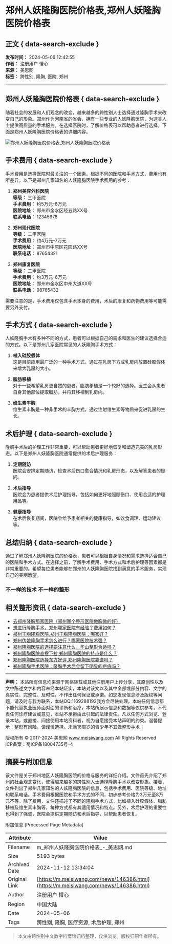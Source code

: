 # 郑州人妖隆胸医院价格表,郑州人妖隆胸医院价格表

## 正文 { data-search-exclude }


**发布时间：** 2024-05-06 12:42:55  
**作者：** 注册用户 懵心  
**来源：** 美思网  
**标签：** 跨性别, 隆胸, 医院, 郑州  

---

## 郑州人妖隆胸医院价格表 { data-search-exclude }

随着社会的发展和人们观念的改变，越来越多的跨性别人士选择通过隆胸手术来改变自己的形象。郑州作为河南省的省会，拥有一些专业的人妖隆胸医院，为这类人士提供高质量的手术服务。在选择医院时，了解价格表可以帮助患者进行选择。下面是郑州人妖隆胸医院价格表的详细内容。

![郑州人妖隆胸医院价格表,郑州人妖隆胸医院价格表](https://ruli-app-admin.oss-cn-shanghai.aliyuncs.com/gallerys/3f/33/3f33d0c29c80a96bc70437db86395088.webp)

## 手术费用 { data-search-exclude }

手术费用是选择医院时最关注的一个因素。根据不同的医院和手术方式，费用也有所差异。以下是郑州几家知名的人妖隆胸医院手术费用的参考：

1. **郑州美容外科医院**  
   **等级：** 三甲医院  
   **手术费用：** 约5万元-8万元  
   **医院地址：** 郑州市金水区经五路XX号  
   **联系电话：** 12345678  

2. **郑州现代医院**  
   **等级：** 二甲医院  
   **手术费用：** 约4万元-7万元  
   **医院地址：** 郑州市中原区花园路XX号  
   **联系电话：** 87654321  

3. **郑州康复医院**  
   **等级：** 二甲医院  
   **手术费用：** 约3万元-6万元  
   **医院地址：** 郑州市金水区中州大道XX号  
   **联系电话：** 98765432  

需要注意的是，手术费用仅包含手术本身的费用，术后的康复和药物费用等可能需要另外支付。

## 手术方式 { data-search-exclude }

人妖隆胸手术有多种不同的方式，患者可以根据自己的需求和医生的建议选择合适的方式。以下是郑州几家医院常见的人妖隆胸手术方式：

1. **植入硅胶假体**  
   这是目前应用最广泛的一种手术方式，通过在乳房下方或乳房内放置硅胶假体来增大乳房的大小。

2. **脂肪移植**  
   对于一些希望乳房更自然的患者，脂肪移植是一个较好的选择。医生会从患者自身其他部位提取脂肪，并将其移植到乳房内。

3. **维生素丰胸**  
   维生素丰胸是一种非手术的丰胸方式，通过注射维生素等物质来促进乳房的生长。

## 术后护理 { data-search-exclude }

隆胸手术后的护理工作非常重要，可以帮助患者更好地恢复和塑造完美的乳房形态。以下是郑州人妖隆胸医院通常提供的术后护理服务：

1. **定期随访**  
   医院会安排定期随访，检查术后伤口愈合情况和乳房形态，以及解答患者的疑问。

2. **术后指导**  
   医院会为患者提供术后护理指导，包括如何更好地照顾伤口、使用合适的护理用品等。

3. **健康指导**  
   在术后恢复期间，医院会给予患者相关的健康指导，如饮食调理、运动建议等。

## 总结归纳 { data-search-exclude }

通过了解郑州人妖隆胸医院的价格表，患者可以根据自身情况和需求选择适合自己的医院和手术方式。在选择之前，了解手术费用、手术方式和术后护理等因素都是非常重要的。希望每位患者能够在郑州的人妖隆胸医院找到满意的手术服务，实现自己的美丽愿望。

### 不一样的技术 不一样的整形

## 相关整形资讯 { data-search-exclude }

- [去郑州隆胸那家医院（郑州哪个整形医院做胸做的好）](/news/28569.html)
- [想进行隆胸手术，郑州哪家医院有经验？费用如何？](/news/144853.html)
- [郑州丰胸隆胸医院,郑州丰胸隆胸医院：哪家好？](/news/146384.html)
- [郑州伪娘隆胸手术怎么进行？哪家医院技术强？](/news/146388.html)
- [郑州隆胸医院的选择要注意什么，华山整形合适吗？](/news/146611.html)
- [郑州隆胸医院直搜下拉,郑州隆胸医院的特点是什么？](/news/146613.html)
- [郑州隆胸医院选择东方好评,郑州隆胸医院靠谱吗？](/news/146622.html)
- [郑州隆胸手术医院：隆胸手术后会留下明显的疤痕吗？](/news/146656.html)

---

**声明：** 本站所有信息均来源于网络转载或其他注册用户上传分享，其原创性以及文中陈述文字和内容未经本站证实，本站对该文以及其中全部或部分内容、文字的真实性、完整性、及时性，不作出任何保证或承诺。如您发现信息涉及版权等问题，请及时与我方联系，本站QQ:1169288192我方会尽快处理。本站任何信息都不能代替执业医师面对面的诊断和治疗，本站所展示信息和数据等仅供参考，不代表任何诊疗建议或意见，本站不承担由此引起的法律责任。凡以任何方式浏览、登录本站，或直接、间接使用本站资料者，视为自愿接受本站声明的约束。温馨提示：整形有风险，请谨慎选择。未满18周岁的青少年不宜做整形手术！  

版权所有 © 2017-2024 美思网 www.meisiwang.com All Rights Reserved  
ICP备案：蜀ICP备18004735号-4

## 摘要与附加信息

<!-- tcd_abstract -->
该文件是关于郑州地区人妖隆胸医院的价格与服务的详细介绍。文件首先介绍了郑州的社会观念变化，使得越来越多的跨性别人士选择隆胸手术以改变形象。接着，文件列出了郑州几家知名的人妖隆胸医院的信息，包括手术费用、医院等级、地址和联系电话。手术费用根据医院和手术方式的不同，初步参考价格为3万元至8万元不等。除了费用，文件还描述了不同的隆胸手术方式，比如植入硅胶假体、脂肪移植及维生素丰胸等，每种方式都有其适用情况和特点。另外，术后护理的重要性也得到了强调，医院会提供定期随访和术后指导，以帮助患者恢复。
<!-- tcd_abstract_end -->

附加信息 [Processed Page Metadata]

| Attribute       | Value                                  |
|-----------------|----------------------------------------|
| Filename        | m_郑州人妖隆胸医院价格表_-_美思网.md                             |
| Size            | 5193 bytes                           |
| Archived Date   | 2024-11-12 13:34:04                             |
| Original Link   | [https://m.meisiwang.com/news/146386.html](https://m.meisiwang.com/news/146386.html)                       |
| Author          | 注册用户 懵心                               |
| Region          | 中国大陆                               |
| Date            | 2024-05-06                                 |
| Tags            | 跨性别, 隆胸, 医疗资源, 术后护理, 郑州                                 |
>
> 本文由跨性别中文数字档案馆归档整理，仅供浏览。版权归原作者所有。
>